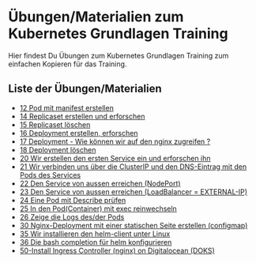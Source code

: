 # Übungen/Materialien zum Kubernetes Grundlagen Training

Hier findest Du Übungen zum Kubernetes Grundlagen Training
zum einfachen Kopieren für das Training.

## Liste der Übungen/Materialien

  * [12 Pod mit manifest erstellen](12-pod-mit-manifest-erstellen.md)
  * [14 Replicaset erstellen und erforschen](14-replicaset-erstellen-und-erforschen.md)
  * [15 Replicaset löschen](15-replicaset-loeschen.md)
  * [16 Deployment erstellen, erforschen](16-deployment-erstellen-erforschen-loeschen.md)
  * [17 Deployment - Wie können wir auf den nginx zugreifen ?](17-zugriff-nginx-busybox.md)
  * [18 Deployment löschen](https://github.com/jmetzger/uebungen-kubernetes-grundlagen/blob/main/16-deployment-erstellen-erforschen-loeschen.md#l%C3%B6schen)
  * [20 Wir erstellen den ersten Service ein und erforschen ihn](20-service-erstellen-und-erforschen.md)
  * [21 Wir verbinden uns über die ClusterIP und den DNS-Eintrag mit den Pods des Services](21-service-clusterip-dns-test-service-pods.md)
  * [22 Den Service von aussen erreichen (NodePort)](22-service-nodeport-test-service-pods.md)
  * [23 Den Service von aussen erreichen (LoadBalancer = EXTERNAL-IP)](23-service-loadbalancer-test-service-pods.md)
  * [24 Eine Pod mit Describe prüfen](24-pod-mit-describe-pruefen.md)
  * [25 In den Pod(Container) mit exec reinwechseln](25-pod-exec.md)
  * [26 Zeige die Logs des/der Pods](26-pod-logs.md)
  * [30 Nginx-Deployment mit einer statischen Seite erstellen (configmap)](30-nginx-deployment-static-page-configmap.md)
  * [35 Wir installieren den helm-client unter Linux](35-helm-install-linux.md)
  * [36 Die bash completion für helm konfigurieren](36-helm-configure-bash-completion.md)
  * [50-Install Ingress Controller (nginx) on Digitalocean (DOKS)](50-install-ingresscontroller-nginx-digitalocean.md)
